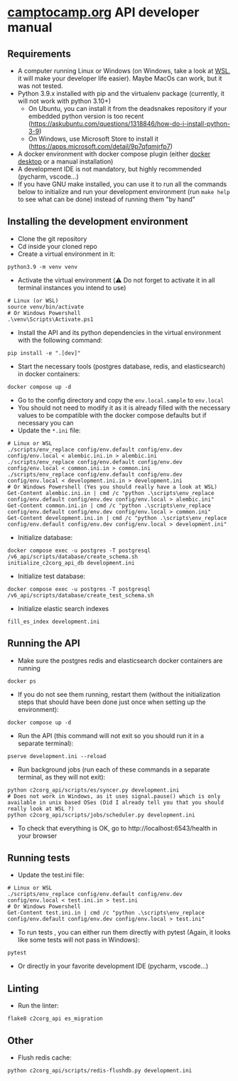 # [camptocamp.org](https://www.camptocamp.org) API developer manual

## Requirements

- A computer running Linux or Windows (on Windows, take a look at [WSL](https://learn.microsoft.com/fr-fr/windows/wsl/install), it will make your developer life easier). Maybe MacOs can work, but it was not tested.
- Python 3.9.x installed with pip and the virtualenv package (currently, it will not work with python 3.10+)
    - On Ubuntu, you can install it from the deadsnakes repository if your embedded python version is too recent (https://askubuntu.com/questions/1318846/how-do-i-install-python-3-9)
    - On Windows, use Microsoft Store to install it (https://apps.microsoft.com/detail/9p7qfqmjrfp7)
- A docker environment with docker compose plugin (either [docker desktop](https://www.docker.com/products/docker-desktop/) or a manual installation)
- A development IDE is not mandatory, but highly recommended (pycharm, vscode...)
- If you have GNU make installed, you can use it to run all the commands below to initialize and run your development environment (run `make help` to see what can be done) instead of running them "by hand"

## Installing the development environment

- Clone the git repository
- Cd inside your cloned repo
- Create a virtual environment in it:
```shell
python3.9 -m venv venv
```
- Activate the virtual environment (⚠️ Do not forget to activate it in all terminal instances you intend to use)
```shell
# Linux (or WSL)
source venv/bin/activate
# Or Windows Powershell
.\venv\Scripts\Activate.ps1
```
- Install the API and its python dependencies in the virtual environment with the following command:
```shell
pip install -e ".[dev]"
```
- Start the necessary tools (postgres database, redis, and elasticsearch) in docker containers:
```shell
docker compose up -d
```
- Go to the config directory and copy the `env.local.sample` to `env.local`
- You should not need to modify it as it is already filled with the necessary values to be compatible with the docker compose defaults but if necessary you can
- Update the `*.ini` file:
```shell
# Linux or WSL
./scripts/env_replace config/env.default config/env.dev config/env.local < alembic.ini.in > alembic.ini
./scripts/env_replace config/env.default config/env.dev config/env.local < common.ini.in > common.ini
./scripts/env_replace config/env.default config/env.dev config/env.local < development.ini.in > development.ini
# Or Windows Powershell (Yes you should really have a look at WSL)
Get-Content alembic.ini.in | cmd /c "python .\scripts\env_replace config/env.default config/env.dev config/env.local > alembic.ini"
Get-Content common.ini.in | cmd /c "python .\scripts\env_replace config/env.default config/env.dev config/env.local > common.ini"
Get-Content development.ini.in | cmd /c "python .\scripts\env_replace config/env.default config/env.dev config/env.local > development.ini"
```
- Initialize database:
```shell
docker compose exec -u postgres -T postgresql /v6_api/scripts/database/create_schema.sh
initialize_c2corg_api_db development.ini
```
- Initialize test database:
```shell
docker compose exec -u postgres -T postgresql /v6_api/scripts/database/create_test_schema.sh
```
- Initialize elastic search indexes
```shell
fill_es_index development.ini
```
## Running the API

- Make sure the postgres redis and elasticsearch docker containers are running
```shell
docker ps
```
- If you do not see them running, restart them (without the initialization steps that should have been done just once when setting up the environment):
```shell
docker compose up -d
```
- Run the API (this command will not exit so you should run it in a separate terminal):
```shell
pserve development.ini --reload
```
- Run background jobs (run each of these commands in a separate terminal, as they will not exit):
```shell
python c2corg_api/scripts/es/syncer.py development.ini
# Does not work in Windows, as it uses signal.pause() which is only available in unix based OSes (Did I already tell you that you should really look at WSL ?)
python c2corg_api/scripts/jobs/scheduler.py development.ini
```
- To check that everything is OK, go to http://localhost:6543/health in your browser

## Running tests

- Update the test.ini file:
```shell
# Linux or WSL
./scripts/env_replace config/env.default config/env.dev config/env.local < test.ini.in > test.ini
# Or Windows Powershell
Get-Content test.ini.in | cmd /c "python .\scripts\env_replace config/env.default config/env.dev config/env.local > test.ini"

```
- To run tests , you can either run them directly with pytest (Again, it looks like some tests will not pass in Windows):
```shell
pytest
```
- Or directly in your favorite development IDE (pycharm, vscode...)

## Linting

- Run the linter:
```shell
flake8 c2corg_api es_migration
```

## Other

- Flush redis cache:
 ```shell
python c2corg_api/scripts/redis-flushdb.py development.ini
```
